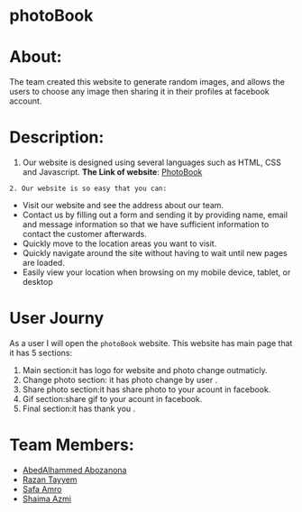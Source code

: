 # photoBook

# About:
 The team created this website to generate random images, and allows the  users to choose any image then sharing it in their profiles at facebook account.
  
  # Description:
   1.  Our website is designed using several languages such as HTML, CSS and Javascript. 
   **The Link of website**: [PhotoBook](https://fack1.github.io/photoBook/)

    2. Our website is so easy that you can:
   -  Visit our website and see the address about our team.
   -  Contact us by filling out a form and sending it by providing name, email   and message information so that we have sufficient   information to contact the customer afterwards.
  - Quickly move to the location areas you want to visit.
  - Quickly navigate around the site without having to wait until new pages are loaded.
  - Easily view your location when browsing on my mobile device, tablet, or desktop
 

  # User Journy
   As a user I will open the `photoBook` website. This website has main page that it has 5 sections:
 1. Main section:it has logo for website and photo change outmaticly.
 2. Change photo section: it has photo change by user .
 3. Share photo section:it has share photo to your acount in facebook.
 4. Gif section:share gif to your acount in facebook.
 5. Final section:it has thank you .


  # Team Members:
   - [AbedAlhammed Abozanona](https://github.com/abozanona)
   - [Razan Tayyem](https://github.com/razantayyem)
   - [Safa Amro](https://github.com/safaaamro)
   - [Shaima Azmi](https://github.com/shaima96) 














  
